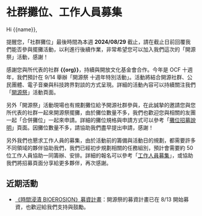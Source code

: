 # 社群攤位、工作人員募集

Hi {{name}},

提醒您，「社群攤位」最後時間為本週 **2024/08/29** 截止，請在截止日前回覆我們能否參與擺攤活動，以利進行後續作業，非常希望您可以加入我們這次的「開源祭」活動，感謝！

感謝您與所代表的社群 **{{org}}**，持續與開放文化基金會合作。今年是 OCF 十週年，我們預計在 9/14 舉辦「開源祭 十週年特別活動」。活動將結合開源社群、公民團體、電子音樂與科技跨界對談的方式呈現。詳細的活動內容可以持續關注我們「[開源祭](https://10years.ocf.tw/)」活動頁面。

另外「開源祭」活動現場也有規劃攤位給予開源社群參與，在此誠摯的邀請您與您所代表的社群一起來開源祭擺攤，由於攤位數量不多，我們也歡迎您與相關的友團一起「合併攤位」一起來申請。詳細的攤位規格與申請方式可以參考「[攤位招募說明](https://10years.ocf.tw/booth-recruit.html)」頁面。因攤位數量不多，請協助我們盡早提出申請，感謝！

另外我們也懇求工作人員的募集，由於活動前的籌備與活動日的規劃，都需要許多不同領域的夥伴協助我們，我們已經初步規劃相關的任務組別，預計會需要約 50 位工作人員協助一同籌辦、安排。詳細的報名可以參考「[工作人員募集](https://10years.ocf.tw/booth-recruit.html)」，或協助我們將招募頁面分享給更多夥伴，再次感謝。

## 近期活動

- [《時間浸漬 BIOEROSION》募資計畫](https://10years.ocf.tw/bioerosion.html)：開源祭的募資計畫已在 8/13 開始募資，也歡迎給我們支持與鼓勵。
